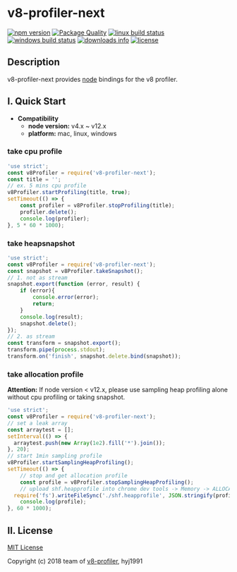 # v8-profiler-next

[![npm version](https://img.shields.io/npm/v/v8-profiler-next/latest.svg)](https://www.npmjs.com/package/v8-profiler-next)
[![Package Quality](http://npm.packagequality.com/shield/v8-profiler-next.svg)](http://packagequality.com/#?package=v8-profiler-next)
[![linux build status](https://travis-ci.org/hyj1991/v8-profiler-next.svg?branch=master)](https://travis-ci.org/hyj1991/v8-profiler-next)
[![windows build status](https://ci.appveyor.com/api/projects/status/vp54r2t137iirntf?svg=true)](https://ci.appveyor.com/project/hyj1991/v8-profiler-next)
[![downloads info](https://img.shields.io/npm/dm/v8-profiler-next.svg)](https://www.npmjs.com/package/v8-profiler-next)
[![license](https://img.shields.io/npm/l/v8-profiler-next.svg)](LICENSE)

## Description

v8-profiler-next provides [node](http://github.com/nodejs/node) bindings for the v8 profiler.

## I. Quick Start

* **Compatibility**
  * **node version:** v4.x ~ v12.x
  * **platform:** mac, linux, windows

### take cpu profile

```js
'use strict';
const v8Profiler = require('v8-profiler-next');
const title = '';
// ex. 5 mins cpu profile
v8Profiler.startProfiling(title, true);
setTimeout(() => {
	const profiler = v8Profiler.stopProfiling(title);
	profiler.delete();
	console.log(profiler);
}, 5 * 60 * 1000);
```

### take heapsnapshot

```js
'use strict';
const v8Profiler = require('v8-profiler-next');
const snapshot = v8Profiler.takeSnapshot();
// 1. not as stream
snapshot.export(function (error, result) {
	if (error){
		console.error(error);
		return;
	}
	console.log(result);
	snapshot.delete();
});
// 2. as stream
const transform = snapshot.export();
transform.pipe(process.stdout);
transform.on('finish', snapshot.delete.bind(snapshot));
```

### take allocation profile

**Attention:** If node version < v12.x, please use sampling heap profiling alone without cpu profiling or taking snapshot.

```js
'use strict';
const v8Profiler = require('v8-profiler-next');
// set a leak array
const arraytest = [];
setInterval(() => {
  arraytest.push(new Array(1e2).fill('*').join());
}, 20);
// start 1min sampling profile
v8Profiler.startSamplingHeapProfiling();
setTimeout(() => {
	// stop and get allocation profile
	const profile = v8Profiler.stopSamplingHeapProfiling();
	// upload shf.heapprofile into chrome dev tools -> Memory -> ALLOCATION PRODILES
  require('fs').writeFileSync('./shf.heapprofile', JSON.stringify(profile));
	console.log(profile);
}, 60 * 1000);
```

## II. License

[MIT License](LICENSE)

Copyright (c) 2018 team of [v8-profiler](github.com/node-inspector/v8-profiler), hyj1991